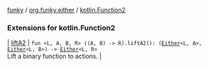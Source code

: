 [funky](../../index.md) / [org.funky.either](../index.md) / [kotlin.Function2](.)

### Extensions for kotlin.Function2

| [liftA2](lift-a2.md) | `fun <L, A, B, R> ((A, B) -> R).liftA2(): (`[`Either`](../-either/index.md)`<L, A>, `[`Either`](../-either/index.md)`<L, B>) -> `[`Either`](../-either/index.md)`<L, R>`<br>Lift a binary function to actions. |

